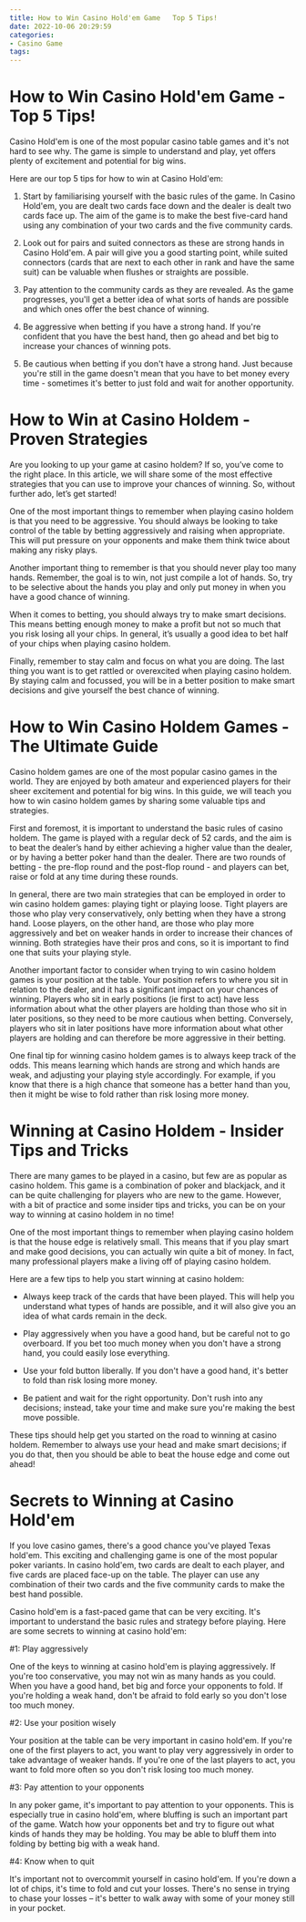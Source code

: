 ```yaml
---
title: How to Win Casino Hold'em Game   Top 5 Tips!
date: 2022-10-06 20:29:59
categories:
- Casino Game
tags:
---
```



#  How to Win Casino Hold'em Game - Top 5 Tips!

Casino Hold'em is one of the most popular casino table games and it's not hard to see why. The game is simple to understand and play, yet offers plenty of excitement and potential for big wins.

Here are our top 5 tips for how to win at Casino Hold'em:

1. Start by familiarising yourself with the basic rules of the game. In Casino Hold'em, you are dealt two cards face down and the dealer is dealt two cards face up. The aim of the game is to make the best five-card hand using any combination of your two cards and the five community cards.

2. Look out for pairs and suited connectors as these are strong hands in Casino Hold'em. A pair will give you a good starting point, while suited connectors (cards that are next to each other in rank and have the same suit) can be valuable when flushes or straights are possible.

3. Pay attention to the community cards as they are revealed. As the game progresses, you'll get a better idea of what sorts of hands are possible and which ones offer the best chance of winning.

4. Be aggressive when betting if you have a strong hand. If you're confident that you have the best hand, then go ahead and bet big to increase your chances of winning pots.

5. Be cautious when betting if you don't have a strong hand. Just because you're still in the game doesn't mean that you have to bet money every time - sometimes it's better to just fold and wait for another opportunity.

#  How to Win at Casino Holdem - Proven Strategies

Are you looking to up your game at casino holdem? If so, you’ve come to the right place. In this article, we will share some of the most effective strategies that you can use to improve your chances of winning. So, without further ado, let’s get started!

One of the most important things to remember when playing casino holdem is that you need to be aggressive. You should always be looking to take control of the table by betting aggressively and raising when appropriate. This will put pressure on your opponents and make them think twice about making any risky plays.

Another important thing to remember is that you should never play too many hands. Remember, the goal is to win, not just compile a lot of hands. So, try to be selective about the hands you play and only put money in when you have a good chance of winning.

When it comes to betting, you should always try to make smart decisions. This means betting enough money to make a profit but not so much that you risk losing all your chips. In general, it’s usually a good idea to bet half of your chips when playing casino holdem.

Finally, remember to stay calm and focus on what you are doing. The last thing you want is to get rattled or overexcited when playing casino holdem. By staying calm and focussed, you will be in a better position to make smart decisions and give yourself the best chance of winning.

#  How to Win Casino Holdem Games - The Ultimate Guide

Casino holdem games are one of the most popular casino games in the world. They are enjoyed by both amateur and experienced players for their sheer excitement and potential for big wins. In this guide, we will teach you how to win casino holdem games by sharing some valuable tips and strategies.

First and foremost, it is important to understand the basic rules of casino holdem. The game is played with a regular deck of 52 cards, and the aim is to beat the dealer’s hand by either achieving a higher value than the dealer, or by having a better poker hand than the dealer. There are two rounds of betting - the pre-flop round and the post-flop round - and players can bet, raise or fold at any time during these rounds.

In general, there are two main strategies that can be employed in order to win casino holdem games: playing tight or playing loose. Tight players are those who play very conservatively, only betting when they have a strong hand. Loose players, on the other hand, are those who play more aggressively and bet on weaker hands in order to increase their chances of winning. Both strategies have their pros and cons, so it is important to find one that suits your playing style.

Another important factor to consider when trying to win casino holdem games is your position at the table. Your position refers to where you sit in relation to the dealer, and it has a significant impact on your chances of winning. Players who sit in early positions (ie first to act) have less information about what the other players are holding than those who sit in later positions, so they need to be more cautious when betting. Conversely, players who sit in later positions have more information about what other players are holding and can therefore be more aggressive in their betting.

One final tip for winning casino holdem games is to always keep track of the odds. This means learning which hands are strong and which hands are weak, and adjusting your playing style accordingly. For example, if you know that there is a high chance that someone has a better hand than you, then it might be wise to fold rather than risk losing more money.

#  Winning at Casino Holdem - Insider Tips and Tricks

There are many games to be played in a casino, but few are as popular as casino holdem. This game is a combination of poker and blackjack, and it can be quite challenging for players who are new to the game. However, with a bit of practice and some insider tips and tricks, you can be on your way to winning at casino holdem in no time!

One of the most important things to remember when playing casino holdem is that the house edge is relatively small. This means that if you play smart and make good decisions, you can actually win quite a bit of money. In fact, many professional players make a living off of playing casino holdem.

Here are a few tips to help you start winning at casino holdem:

* Always keep track of the cards that have been played. This will help you understand what types of hands are possible, and it will also give you an idea of what cards remain in the deck.

* Play aggressively when you have a good hand, but be careful not to go overboard. If you bet too much money when you don't have a strong hand, you could easily lose everything.

* Use your fold button liberally. If you don't have a good hand, it's better to fold than risk losing more money.

* Be patient and wait for the right opportunity. Don't rush into any decisions; instead, take your time and make sure you're making the best move possible.

These tips should help get you started on the road to winning at casino holdem. Remember to always use your head and make smart decisions; if you do that, then you should be able to beat the house edge and come out ahead!

#  Secrets to Winning at Casino Hold'em

If you love casino games, there's a good chance you've played Texas hold'em. This exciting and challenging game is one of the most popular poker variants. In casino hold'em, two cards are dealt to each player, and five cards are placed face-up on the table. The player can use any combination of their two cards and the five community cards to make the best hand possible.

Casino hold'em is a fast-paced game that can be very exciting. It's important to understand the basic rules and strategy before playing. Here are some secrets to winning at casino hold'em:

#1: Play aggressively

One of the keys to winning at casino hold'em is playing aggressively. If you're too conservative, you may not win as many hands as you could. When you have a good hand, bet big and force your opponents to fold. If you're holding a weak hand, don't be afraid to fold early so you don't lose too much money.

#2: Use your position wisely

Your position at the table can be very important in casino hold'em. If you're one of the first players to act, you want to play very aggressively in order to take advantage of weaker hands. If you're one of the last players to act, you want to fold more often so you don't risk losing too much money.

#3: Pay attention to your opponents

In any poker game, it's important to pay attention to your opponents. This is especially true in casino hold'em, where bluffing is such an important part of the game. Watch how your opponents bet and try to figure out what kinds of hands they may be holding. You may be able to bluff them into folding by betting big with a weak hand.

#4: Know when to quit

It's important not to overcommit yourself in casino hold'em. If you're down a lot of chips, it's time to fold and cut your losses. There's no sense in trying to chase your losses – it's better to walk away with some of your money still in your pocket.